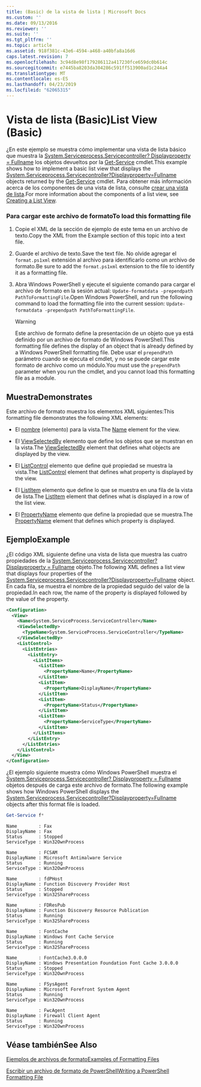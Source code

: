 ```yaml
---
title: (Basic) de la vista de lista | Microsoft Docs
ms.custom: ''
ms.date: 09/13/2016
ms.reviewer: ''
ms.suite: ''
ms.tgt_pltfrm: ''
ms.topic: article
ms.assetid: 918f381c-43e6-4594-a468-a40bfa8a16d6
caps.latest.revision: 7
ms.openlocfilehash: 3c94d8e98f179286112a417230fce659dc0b614c
ms.sourcegitcommit: e7445ba8203da304286c591ff513900ad1c244a4
ms.translationtype: MT
ms.contentlocale: es-ES
ms.lasthandoff: 04/23/2019
ms.locfileid: "62065315"
---
```

# <a name="list-view-basic"></a><span data-ttu-id="9c318-102">Vista de lista (Basic)</span><span class="sxs-lookup"><span data-stu-id="9c318-102">List View (Basic)</span></span>

<span data-ttu-id="9c318-103">¿En este ejemplo se muestra cómo implementar una vista de lista básico que muestra la [System.Serviceprocess.Servicecontroller? Displayproperty = Fullname](/dotnet/api/System.ServiceProcess.ServiceController) los objetos devueltos por la [Get-Service](/powershell/module/microsoft.powershell.management/get-service) cmdlet.</span><span class="sxs-lookup"><span data-stu-id="9c318-103">This example shows how to implement a basic list view that displays the [System.Serviceprocess.Servicecontroller?Displayproperty=Fullname](/dotnet/api/System.ServiceProcess.ServiceController) objects returned by the [Get-Service](/powershell/module/microsoft.powershell.management/get-service) cmdlet.</span></span> <span data-ttu-id="9c318-104">Para obtener más información acerca de los componentes de una vista de lista, consulte [crear una vista de lista](./creating-a-list-view.md).</span><span class="sxs-lookup"><span data-stu-id="9c318-104">For more information about the components of a list view, see [Creating a List View](./creating-a-list-view.md).</span></span>

### <a name="to-load-this-formatting-file"></a><span data-ttu-id="9c318-105">Para cargar este archivo de formato</span><span class="sxs-lookup"><span data-stu-id="9c318-105">To load this formatting file</span></span>

1. <span data-ttu-id="9c318-106">Copie el XML de la sección de ejemplo de este tema en un archivo de texto.</span><span class="sxs-lookup"><span data-stu-id="9c318-106">Copy the XML from the Example section of this topic into a text file.</span></span>

2. <span data-ttu-id="9c318-107">Guarde el archivo de texto.</span><span class="sxs-lookup"><span data-stu-id="9c318-107">Save the text file.</span></span> <span data-ttu-id="9c318-108">No olvide agregar el `format.ps1xml` extensión al archivo para identificarlo como un archivo de formato.</span><span class="sxs-lookup"><span data-stu-id="9c318-108">Be sure to add the `format.ps1xml` extension to the file to identify it as a formatting file.</span></span>

3. <span data-ttu-id="9c318-109">Abra Windows PowerShell y ejecute el siguiente comando para cargar el archivo de formato en la sesión actual: `Update-formatdata -prependpath PathToFormattingFile`.</span><span class="sxs-lookup"><span data-stu-id="9c318-109">Open Windows PowerShell, and run the following command to load the formatting file into the current session: `Update-formatdata -prependpath PathToFormattingFile`.</span></span>

   > [!WARNING]
   > <span data-ttu-id="9c318-110">Este archivo de formato define la presentación de un objeto que ya está definido por un archivo de formato de Windows PowerShell.</span><span class="sxs-lookup"><span data-stu-id="9c318-110">This formatting file defines the display of an object that is already defined by a Windows PowerShell formatting file.</span></span> <span data-ttu-id="9c318-111">Debe usar el `prependPath` parámetro cuando se ejecuta el cmdlet, y no se puede cargar este formato de archivo como un módulo.</span><span class="sxs-lookup"><span data-stu-id="9c318-111">You must use the `prependPath` parameter when you run the cmdlet, and you cannot load this formatting file as a module.</span></span>

## <a name="demonstrates"></a><span data-ttu-id="9c318-112">Muestra</span><span class="sxs-lookup"><span data-stu-id="9c318-112">Demonstrates</span></span>

<span data-ttu-id="9c318-113">Este archivo de formato muestra los elementos XML siguientes:</span><span class="sxs-lookup"><span data-stu-id="9c318-113">This formatting file demonstrates the following XML elements:</span></span>

- <span data-ttu-id="9c318-114">El [nombre](./name-element-for-view-format.md) (elemento) para la vista.</span><span class="sxs-lookup"><span data-stu-id="9c318-114">The [Name](./name-element-for-view-format.md) element for the view.</span></span>

- <span data-ttu-id="9c318-115">El [ViewSelectedBy](./viewselectedby-element-format.md) elemento que define los objetos que se muestran en la vista.</span><span class="sxs-lookup"><span data-stu-id="9c318-115">The [ViewSelectedBy](./viewselectedby-element-format.md) element that defines what objects are displayed by the view.</span></span>

- <span data-ttu-id="9c318-116">El [ListControl](./listcontrol-element-format.md) elemento que define qué propiedad se muestra la vista.</span><span class="sxs-lookup"><span data-stu-id="9c318-116">The [ListControl](./listcontrol-element-format.md) element that defines what property is displayed by the view.</span></span>

- <span data-ttu-id="9c318-117">El [ListItem](./listitem-element-for-listitems-for-listcontrol-format.md) elemento que define lo que se muestra en una fila de la vista de lista.</span><span class="sxs-lookup"><span data-stu-id="9c318-117">The [ListItem](./listitem-element-for-listitems-for-listcontrol-format.md) element that defines what is displayed in a row of the list view.</span></span>

- <span data-ttu-id="9c318-118">El [PropertyName](./propertyname-element-for-listitem-for-listcontrol-format.md) elemento que define la propiedad que se muestra.</span><span class="sxs-lookup"><span data-stu-id="9c318-118">The [PropertyName](./propertyname-element-for-listitem-for-listcontrol-format.md) element that defines which property is displayed.</span></span>

## <a name="example"></a><span data-ttu-id="9c318-119">Ejemplo</span><span class="sxs-lookup"><span data-stu-id="9c318-119">Example</span></span>

<span data-ttu-id="9c318-120">¿El código XML siguiente define una vista de lista que muestra las cuatro propiedades de la [System.Serviceprocess.Servicecontroller? Displayproperty = Fullname](/dotnet/api/System.ServiceProcess.ServiceController) objeto.</span><span class="sxs-lookup"><span data-stu-id="9c318-120">The following XML defines a list view that displays four properties of the [System.Serviceprocess.Servicecontroller?Displayproperty=Fullname](/dotnet/api/System.ServiceProcess.ServiceController) object.</span></span> <span data-ttu-id="9c318-121">En cada fila, se muestra el nombre de la propiedad seguido del valor de la propiedad.</span><span class="sxs-lookup"><span data-stu-id="9c318-121">In each row, the name of the property is displayed followed by the value of the property.</span></span>

```xml
<Configuration>
  <View>
    <Name>System.ServiceProcess.ServiceController</Name>
    <ViewSelectedBy>
      <TypeName>System.ServiceProcess.ServiceController</TypeName>
    </ViewSelectedBy>
    <ListControl>
      <ListEntries>
        <ListEntry>
          <ListItems>
            <ListItem>
              <PropertyName>Name</PropertyName>
            </ListItem>
            <ListItem>
              <PropertyName>DisplayName</PropertyName>
            </ListItem>
            <ListItem>
              <PropertyName>Status</PropertyName>
            </ListItem>
            <ListItem>
              <PropertyName>ServiceType</PropertyName>
            </ListItem>
          </ListItems>
        </ListEntry>
      </ListEntries>
    </ListControl>
  </View>
</Configuration>
```

<span data-ttu-id="9c318-122">¿El ejemplo siguiente muestra cómo Windows PowerShell muestra el [System.Serviceprocess.Servicecontroller? Displayproperty = Fullname](/dotnet/api/System.ServiceProcess.ServiceController) objetos después de carga este archivo de formato.</span><span class="sxs-lookup"><span data-stu-id="9c318-122">The following example shows how Windows PowerShell displays the [System.Serviceprocess.Servicecontroller?Displayproperty=Fullname](/dotnet/api/System.ServiceProcess.ServiceController) objects after this format file is loaded.</span></span>

```powershell
Get-Service f*
```

```output
Name        : Fax
DisplayName : Fax
Status      : Stopped
ServiceType : Win32OwnProcess

Name        : FCSAM
DisplayName : Microsoft Antimalware Service
Status      : Running
ServiceType : Win32OwnProcess

Name        : fdPHost
DisplayName : Function Discovery Provider Host
Status      : Stopped
ServiceType : Win32ShareProcess

Name        : FDResPub
DisplayName : Function Discovery Resource Publication
Status      : Running
ServiceType : Win32ShareProcess

Name        : FontCache
DisplayName : Windows Font Cache Service
Status      : Running
ServiceType : Win32ShareProcess

Name        : FontCache3.0.0.0
DisplayName : Windows Presentation Foundation Font Cache 3.0.0.0
Status      : Stopped
ServiceType : Win32OwnProcess

Name        : FSysAgent
DisplayName : Microsoft Forefront System Agent
Status      : Running
ServiceType : Win32OwnProcess

Name        : FwcAgent
DisplayName : Firewall Client Agent
Status      : Running
ServiceType : Win32OwnProcess
```

## <a name="see-also"></a><span data-ttu-id="9c318-123">Véase también</span><span class="sxs-lookup"><span data-stu-id="9c318-123">See Also</span></span>

[<span data-ttu-id="9c318-124">Ejemplos de archivos de formato</span><span class="sxs-lookup"><span data-stu-id="9c318-124">Examples of Formatting Files</span></span>](./examples-of-formatting-files.md)

[<span data-ttu-id="9c318-125">Escribir un archivo de formato de PowerShell</span><span class="sxs-lookup"><span data-stu-id="9c318-125">Writing a PowerShell Formatting File</span></span>](./writing-a-powershell-formatting-file.md)
